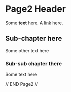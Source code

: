# Page2 Header

Some **text** here. A [link](ni.com) here.

## Sub-chapter here

Some other text here

### Sub-sub chapter there

Some text here

// END Page2 //
